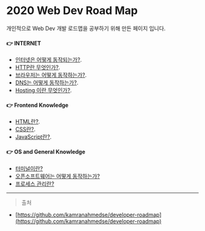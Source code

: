 
# 2020 Web Dev Road Map  

개인적으로 Web Dev 개발 로드맵을 공부하기 위해 만든 페이지 입니다.  

#### :point_right:  INTERNET

- [인터넷은 어떻게 동작되는가?](./Internet/internet.md).  
- [HTTP란 무엇인가?](./Internet/http.md).  
- [브라우저는 어떻게 동작하는가?](./Internet/browers.md).  
- [DNS는 어떻게 동작하는가?](./Internet/dns.md).
- [Hosting 이란 무엇인가?](./Internet/hosting.md).

#### :point_right:  Frontend Knowledge

- [HTML란?](./BasicFrontendKnowledge/html.md).
- [CSS란?](./BasicFrontendKnowledge/css.md).
- [JavaScript란?](./BasicFrontendKnowledge/javascript.md).

#### :point_right:  OS and General Knowledge

- [터미널이란?](./OSandGeneralKnowledge/terminal_usage.md)
- [오픈소프트웨어는 어떻게 동작하는가?](./OSandGeneralKnowledge/oss.md)
- [프로세스 관리란?](./OSandGeneralKnowledge/process_management.md)

---

> 출처

- [https://github.com/kamranahmedse/developer-roadmap](https://github.com/kamranahmedse/developer-roadmap)  
